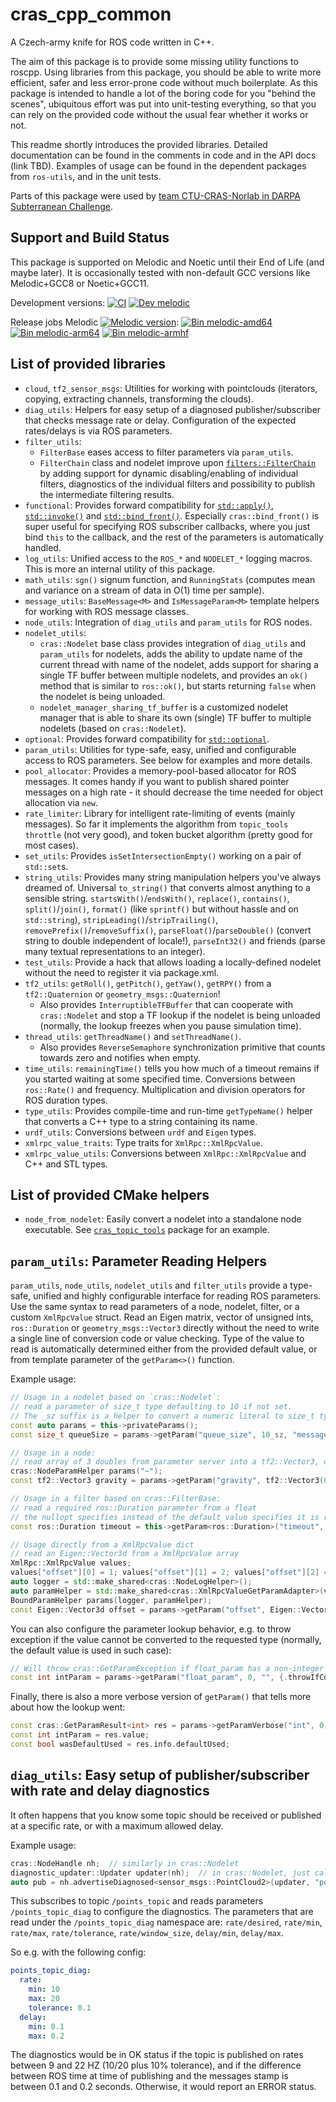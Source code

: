 # cras\_cpp\_common

A Czech-army knife for ROS code written in C++.

The aim of this package is to provide some missing utility functions to roscpp. Using libraries from this package, you should be able to write more efficient, safer and less error-prone code without much boilerplate. As this package is intended to handle a lot of the boring code for you "behind the scenes", ubiquitous effort was put into unit-testing everything, so that you can rely on the provided code without the usual fear whether it works or not.

This readme shortly introduces the provided libraries. Detailed documentation can be found in the comments in code and in the API docs (link TBD). Examples of usage can be found in the dependent packages from `ros-utils`, and in the unit tests.

Parts of this package were used by [team CTU-CRAS-Norlab in DARPA Subterranean Challenge](https://robotics.fel.cvut.cz/cras/darpa-subt/).

## Support and Build Status

This package is supported on Melodic and Noetic until their End of Life (and maybe later). It is occasionally tested with non-default GCC versions like Melodic+GCC8 or Noetic+GCC11.

Development versions: [![CI](https://github.com/ctu-vras/ros-utils/actions/workflows/ci.yaml/badge.svg)](https://github.com/ctu-vras/ros-utils/actions/workflows/ci.yaml)
[![Dev melodic](https://build.ros.org/job/Mdev__cras_ros_utils__ubuntu_bionic_amd64/badge/icon?subject=melodic)](https://build.ros.org/job/Mdev__cras_ros_utils__ubuntu_bionic_amd64/)

Release jobs Melodic
[![Melodic version](https://img.shields.io/ros/v/melodic/cras_ros_utils)](http://packages.ros.org/ros/ubuntu/pool/main/r/ros-melodic-cras-cpp-common/):
[![Bin melodic-amd64](https://build.ros.org/job/Mbin_uB64__cras_cpp_common__ubuntu_bionic_amd64__binary/badge/icon?subject=bionic+amd64)](https://build.ros.org/job/Mbin_uB64__cras_cpp_common__ubuntu_bionic_amd64__binary/)
[![Bin melodic-arm64](https://build.ros.org/job/Mbin_ubv8_uBv8__cras_cpp_common__ubuntu_bionic_arm64__binary/badge/icon?subject=bionic+arm64)](https://build.ros.org/job/Mbin_ubv8_uBv8__cras_cpp_common__ubuntu_bionic_arm64__binary/)
[![Bin melodic-armhf](https://build.ros.org/job/Mbin_ubhf_uBhf__cras_cpp_common__ubuntu_bionic_armhf__binary/badge/icon?subject=bionic+armhf)](https://build.ros.org/job/Mbin_ubhf_uBhf__cras_cpp_common__ubuntu_bionic_armhf__binary/)

## List of provided libraries

- `cloud`, `tf2_sensor_msgs`: Utilities for working with pointclouds (iterators, copying, extracting channels, transforming the clouds).
- `diag_utils`: Helpers for easy setup of a diagnosed publisher/subscriber that checks message rate or delay. Configuration of the expected rates/delays is via ROS parameters.
- `filter_utils`:
  - `FilterBase` eases access to filter parameters via `param_utils`.
  - `FilterChain` class and nodelet improve upon [`filters::FilterChain`](https://github.com/ros/filters/blob/noetic-devel/include/filters/filter_chain.hpp) by adding support for dynamic disabling/enabling of individual filters, diagnostics of the individual filters and possibility to publish the intermediate filtering results.
- `functional`: Provides forward compatibility for [`std::apply()`](https://en.cppreference.com/w/cpp/utility/apply), [`std::invoke()`](https://en.cppreference.com/w/cpp/utility/functional/invoke) and [`std::bind_front()`](https://en.cppreference.com/w/cpp/utility/functional/bind_front). Especially `cras::bind_front()` is super useful for specifying ROS subscriber callbacks, where you just bind `this` to the callback, and the rest of the parameters is automatically handled.
- `log_utils`: Unified access to the `ROS_*` and `NODELET_*` logging macros. This is more an internal utility of this package.
- `math_utils`: `sgn()` signum function, and `RunningStats` (computes mean and variance on a stream of data in O(1) time per sample).
- `message_utils`: `BaseMessage<M>` and `IsMessageParam<M>` template helpers for working with ROS message classes.
- `node_utils`: Integration of `diag_utils` and `param_utils` for ROS nodes.
- `nodelet_utils`:
  - `cras::Nodelet` base class provides integration of `diag_utils` and `param_utils` for nodelets, adds the ability to update name of the current thread with name of the nodelet, adds support for sharing a single TF buffer between multiple nodelets, and provides an `ok()` method that is similar to `ros::ok()`, but starts returning `false` when the nodelet is being unloaded.
  - `nodelet_manager_sharing_tf_buffer` is a customized nodelet manager that is able to share its own (single) TF buffer to multiple nodelets (based on `cras::Nodelet`). 
- `optional`: Provides forward compatibility for [`std::optional`](https://en.cppreference.com/w/cpp/utility/optional).
- `param_utils`: Utilities for type-safe, easy, unified and configurable access to ROS parameters. See below for examples and more details.
- `pool_allocator`: Provides a memory-pool-based allocator for ROS messages. It comes handy if you want to publish shared pointer messages on a high rate - it should decrease the time needed for object allocation via `new`.
- `rate_limiter`: Library for intelligent rate-limiting of events (mainly messages). So far it implements the algorithm from `topic_tools throttle` (not very good), and token bucket algorithm (pretty good for most cases).
- `set_utils`: Provides `isSetIntersectionEmpty()` working on a pair of `std::set`s.
- `string_utils`: Provides many string manipulation helpers you've always dreamed of. Universal `to_string()` that converts almost anything to a sensible string. `startsWith()`/`endsWith()`, `replace()`, `contains()`, `split()`/`join()`, `format()` (like `sprintf()` but without hassle and on `std::string`), `stripLeading()`/`stripTrailing()`, `removePrefix()`/`removeSuffix()`, `parseFloat()`/`parseDouble()` (convert string to double independent of locale!), `parseInt32()` and friends (parse many textual representations to an integer).
- `test_utils`: Provide a hack that allows loading a locally-defined nodelet without the need to register it via package.xml.
- `tf2_utils`: `getRoll()`, `getPitch()`, `getYaw()`, `getRPY()` from a `tf2::Quaternion` or `geometry_msgs::Quaternion`!
  - Also provides `InterruptibleTFBuffer` that can cooperate with `cras::Nodelet` and stop a TF lookup if the nodelet is being unloaded (normally, the lookup freezes when you pause simulation time).
- `thread_utils`: `getThreadName()` and `setThreadName()`.
  - Also provides `ReverseSemaphore` synchronization primitive that counts towards zero and notifies when empty.
- `time_utils`: `remainingTime()` tells you how much of a timeout remains if you started waiting at some specified time. Conversions between `ros::Rate()` and frequency. Multiplication and division operators for ROS duration types.
- `type_utils`: Provides compile-time and run-time `getTypeName()` helper that converts a C++ type to a string containing its name.
- `urdf_utils`: Conversions between `urdf` and `Eigen` types.
- `xmlrpc_value_traits`: Type traits for `XmlRpc::XmlRpcValue`.
- `xmlrpc_value_utils`: Conversions between `XmlRpc::XmlRpcValue` and C++ and STL types.

## List of provided CMake helpers

- `node_from_nodelet`: Easily convert a nodelet into a standalone node executable. See [`cras_topic_tools`](../cras_topic_tools) package for an example.

## `param_utils`: Parameter Reading Helpers

`param_utils`, `node_utils`, `nodelet_utils` and `filter_utils` provide a type-safe, unified and highly configurable interface for reading ROS parameters. Use the same syntax to read parameters of a node, nodelet, filter, or a custom `XmlRpcValue` struct. Read an Eigen matrix, vector of unsigned ints, `ros::Duration` or `geometry_msgs::Vector3` directly without the need to write a single line of conversion code or value checking. Type of the value to read is automatically determined either from the provided default value, or from template parameter of the `getParam<>()` function.

Example usage:

```c++
// Usage in a nodelet based on `cras::Nodelet`:
// read a parameter of size_t type defaulting to 10 if not set.
// The _sz suffix is a helper to convert a numeric literal to size_t type.
const auto params = this->privateParams();
const size_t queueSize = params->getParam("queue_size", 10_sz, "messages");

// Usage in a node:
// read array of 3 doubles from parameter server into a tf2::Vector3, defaulting to the specified vector if not set.
cras::NodeParamHelper params("~");
const tf2::Vector3 gravity = params->getParam("gravity", tf2::Vector3(0, 0, -9.81), "m.s^-2");

// Usage in a filter based on cras::FilterBase:
// read a required ros::Duration parameter from a float
// the nullopt specifies instead of the default value specifies it is required.
const ros::Duration timeout = this->getParam<ros::Duration>("timeout", cras::nullopt);

// Usage directly from a XmlRpcValue dict
// read an Eigen::Vector3d from a XmlRpcValue array
XmlRpc::XmlRpcValue values;
values["offset"][0] = 1; values["offset"][1] = 2; values["offset"][2] = 3; 
auto logger = std::make_shared<cras::NodeLogHelper>();
auto paramHelper = std::make_shared<cras::XmlRpcValueGetParamAdapter>(values, "");
BoundParamHelper params(logger, paramHelper);
const Eigen::Vector3d offset = params->getParam("offset", Eigen::Vector3d::UnitX());
```

You can also configure the parameter lookup behavior, e.g. to throw exception if the value cannot be converted to the requested type (normally, the default value is used in such case):

```c++
// Will throw cras::GetParamException if float_param has a non-integer value
const int intParam = params->getParam("float_param", 0, "", {.throwIfConvertFails = true});
```

Finally, there is also a more verbose version of `getParam()` that tells more about how the lookup went:

```c++
const cras::GetParamResult<int> res = params->getParamVerbose("int", 0);
const int intParam = res.value;
const bool wasDefaultUsed = res.info.defaultUsed;
```

## `diag_utils`: Easy setup of publisher/subscriber with rate and delay diagnostics

It often happens that you know some topic should be received or published at a specific rate, or with a maximum allowed delay.

Example usage:

```c++
cras::NodeHandle nh;  // similarly in cras::Nodelet
diagnostic_updater::Updater updater(nh);  // in cras::Nodelet, just call this->getDiagUpdater()
auto pub = nh.advertiseDiagnosed<sensor_msgs::PointCloud2>(updater, "points_topic_diag", "points_topic", 10);
```

This subscribes to topic `/points_topic` and reads parameters `/points_topic_diag` to configure the diagnostics. The parameters that are read under the `/points_topic_diag` namespace are: `rate/desired`, `rate/min`, `rate/max`, `rate/tolerance`, `rate/window_size`, `delay/min`, `delay/max`.

So e.g. with the following config:

```YAML
points_topic_diag:
  rate:
    min: 10
    max: 20
    tolerance: 0.1
  delay:
    min: 0.1
    max: 0.2
```

The diagnostics would be in OK status if the topic is published on rates between 9 and 22 HZ (10/20 plus 10% tolerance), and if the difference between ROS time at time of publishing and the messages stamp is between 0.1 and 0.2 seconds. Otherwise, it would report an ERROR status.